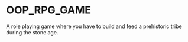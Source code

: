 # OOP_RPG_GAME

A role playing game where you have to build and feed a prehistoric tribe during the stone age. 
